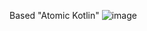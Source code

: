 Based "Atomic Kotlin"
![image](https://github.com/hjsung809/learning-kotlin/assets/43060547/a26e30eb-72b7-4f9e-bc60-899cbf97d8a0)
